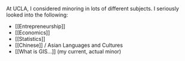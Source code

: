 At UCLA, I considered minoring in lots of different subjects. I seriously looked into the following:
- [[Entrepreneurship]]
- [[Economics]]
- [[Statistics]]
- [[Chinese]] / Asian Languages and Cultures
- [[What is GIS...]] (my current, actual minor)